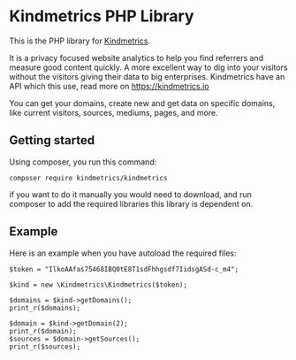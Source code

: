 # Kindmetrics PHP Library

This is the PHP library for [Kindmetrics](https://kindmetrics.io).

It is a privacy focused website analytics to help you find referrers and measure good content quickly. A more excellent way to dig into your visitors without the visitors giving their data to big enterprises.
Kindmetrics have an API which this use, read more on https://kindmetrics.io

You can get your domains, create new and get data on specific domains, like current visitors, sources, mediums, pages, and more.


## Getting started
Using composer, you run this command:
```
composer require kindmetrics/kindmetrics
```

if you want to do it manually you would need to download, and run composer to add the required libraries this library is dependent on.

## Example

Here is an example when you have autoload the required files:
```
$token = "IlkoAAfas75468IBQ0tE8T1sdFhhgsdf7IidsgASd-c_m4";

$kind = new \Kindmetrics\Kindmetrics($token);

$domains = $kind->getDomains();
print_r($domains);

$domain = $kind->getDomain(2);
print_r($domain);
$sources = $domain->getSources();
print_r($sources);
```
